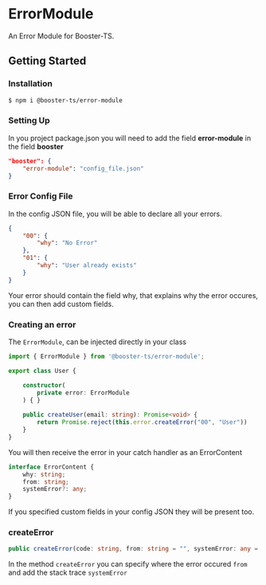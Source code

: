 # ErrorModule

An Error Module for Booster-TS.

## Getting Started

### Installation

```sh
$ npm i @booster-ts/error-module
```
### Setting Up

In you project package.json you will need to add the field **error-module** in the field **booster**
```json
"booster": {
    "error-module": "config_file.json"
}
```

### Error Config File

In the config JSON file, you will be able to declare all your errors.

```json
{
    "00": {
        "why": "No Error"
    },
    "01": {
        "why": "User already exists"
    }
}
```

Your error should contain the field why, that explains why the error occures, you can then add custom fields.

### Creating an error

The `ErrorModule`, can be injected directly in your class

```ts
import { ErrorModule } from '@booster-ts/error-module';

export class User {

    constructor(
        private error: ErrorModule
    ) { }
    
    public createUser(email: string): Promise<void> {
        return Promise.reject(this.error.createError("00", "User"))
    }
}
```

You will then receive the error in your catch handler as an ErrorContent

```ts
interface ErrorContent {
    why: string;
    from: string;
    systemError?: any;
}
```

If you specified custom fields in your config JSON they will be present too.

### createError

```ts
public createError(code: string, from: string = "", systemError: any = null): ErrorContent;
```

In the method `createError` you can specify where the error occured `from` and add the stack trace `systemError`
